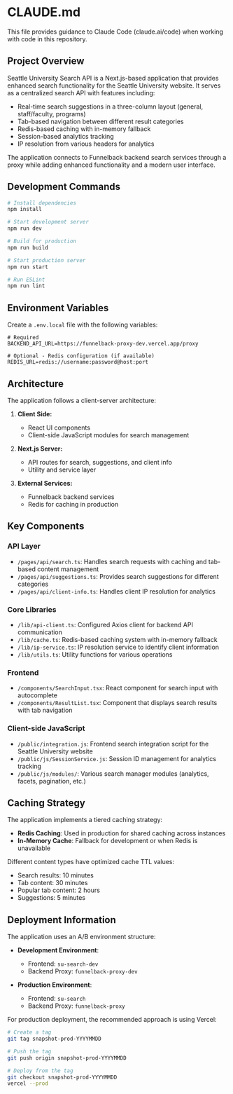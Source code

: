 # CLAUDE.md

This file provides guidance to Claude Code (claude.ai/code) when working with code in this repository.

## Project Overview

Seattle University Search API is a Next.js-based application that provides enhanced search functionality for the Seattle University website. It serves as a centralized search API with features including:

- Real-time search suggestions in a three-column layout (general, staff/faculty, programs)
- Tab-based navigation between different result categories
- Redis-based caching with in-memory fallback
- Session-based analytics tracking
- IP resolution from various headers for analytics

The application connects to Funnelback backend search services through a proxy while adding enhanced functionality and a modern user interface.

## Development Commands

```bash
# Install dependencies
npm install

# Start development server
npm run dev

# Build for production
npm run build

# Start production server
npm run start

# Run ESLint
npm run lint
```

## Environment Variables

Create a `.env.local` file with the following variables:

```
# Required
BACKEND_API_URL=https://funnelback-proxy-dev.vercel.app/proxy

# Optional - Redis configuration (if available)
REDIS_URL=redis://username:password@host:port
```

## Architecture

The application follows a client-server architecture:

1. **Client Side:**
   - React UI components
   - Client-side JavaScript modules for search management

2. **Next.js Server:**
   - API routes for search, suggestions, and client info
   - Utility and service layer

3. **External Services:**
   - Funnelback backend services
   - Redis for caching in production

## Key Components

### API Layer

- `/pages/api/search.ts`: Handles search requests with caching and tab-based content management
- `/pages/api/suggestions.ts`: Provides search suggestions for different categories
- `/pages/api/client-info.ts`: Handles client IP resolution for analytics

### Core Libraries

- `/lib/api-client.ts`: Configured Axios client for backend API communication
- `/lib/cache.ts`: Redis-based caching system with in-memory fallback
- `/lib/ip-service.ts`: IP resolution service to identify client information
- `/lib/utils.ts`: Utility functions for various operations

### Frontend

- `/components/SearchInput.tsx`: React component for search input with autocomplete
- `/components/ResultList.tsx`: Component that displays search results with tab navigation

### Client-side JavaScript

- `/public/integration.js`: Frontend search integration script for the Seattle University website
- `/public/js/SessionService.js`: Session ID management for analytics tracking
- `/public/js/modules/`: Various search manager modules (analytics, facets, pagination, etc.)

## Caching Strategy

The application implements a tiered caching strategy:

- **Redis Caching**: Used in production for shared caching across instances
- **In-Memory Cache**: Fallback for development or when Redis is unavailable

Different content types have optimized cache TTL values:
- Search results: 10 minutes
- Tab content: 30 minutes
- Popular tab content: 2 hours
- Suggestions: 5 minutes

## Deployment Information

The application uses an A/B environment structure:

- **Development Environment**:
  - Frontend: `su-search-dev`
  - Backend Proxy: `funnelback-proxy-dev`

- **Production Environment**:
  - Frontend: `su-search`
  - Backend Proxy: `funnelback-proxy`

For production deployment, the recommended approach is using Vercel:

```bash
# Create a tag
git tag snapshot-prod-YYYYMMDD

# Push the tag
git push origin snapshot-prod-YYYYMMDD

# Deploy from the tag
git checkout snapshot-prod-YYYYMMDD
vercel --prod
```